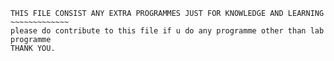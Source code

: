 ~~~~~~~~~~~~~~~~
THIS FILE CONSIST ANY EXTRA PROGRAMMES JUST FOR KNOWLEDGE AND LEARNING
~~~~~~~~~~~~~
please do contribute to this file if u do any programme other than lab programme 
THANK YOU.